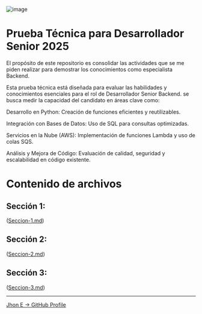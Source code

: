 ![image](https://github.com/user-attachments/assets/b6dae143-50e1-4232-b6a5-7335885ec8ed)

# Prueba Técnica para Desarrollador Senior 2025

El propósito de este repositorio es consolidar las actividades que se me piden realizar para demostrar los conocimientos como especialista Backend.

Esta prueba técnica está diseñada para evaluar las habilidades y conocimientos esenciales para el rol de Desarrollador Senior Backend. se busca medir la capacidad del candidato en áreas clave como:

Desarrollo en Python: Creación de funciones eficientes y reutilizables.

Integración con Bases de Datos: Uso de SQL para consultas optimizadas.

Servicios en la Nube (AWS): Implementación de funciones Lambda y uso de colas SQS.

Análisis y Mejora de Código: Evaluación de calidad, seguridad y escalabilidad en código existente.


#  Contenido de archivos

## Sección 1:
([Seccion-1.md](https://github.com/jhoney787813/sr_developer_test/blob/main/seccion_uno.md))

## Sección 2:
([Seccion-2.md](https://github.com/jhoney787813/sr_developer_test/blob/main/seccion_dos.md))

## Sección 3:
([Seccion-3.md](https://github.com/jhoney787813/sr_developer_test/blob/main/seccion_tres.md))

---

[Jhon E -> GitHub Profile](https://github.com/jhoney787813/)
